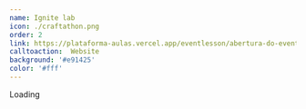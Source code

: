 ```yaml
---
name: Ignite lab
icon: ./craftathon.png
order: 2
link: https://plataforma-aulas.vercel.app/eventlesson/abertura-do-evento-ignite-lab
calltoaction:  Website
background: '#e91425'
color: '#fff'
---
```


Loading
